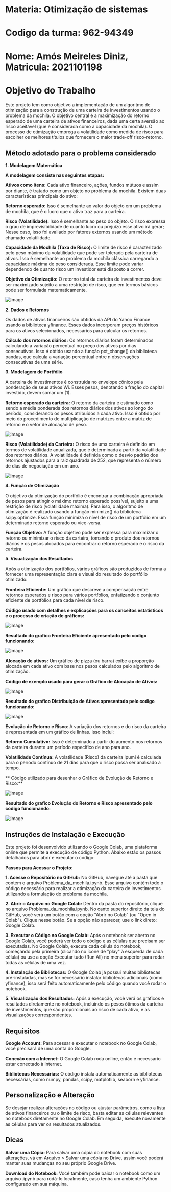 # Materia: Otimização de sistemas
# Codigo da turma: 962-94349
# Nome: Amós Meireles Diniz, Matricula: 2021101198
# Objetivo do Trabalho
Este projeto tem como objetivo a implementação de um algoritmo de otimização para a construção de uma carteira de investimentos usando o problema da mochila. O objetivo central é a maximização do retorno esperado de uma carteira de ativos financeiros, dada uma certa aversão ao risco aceitável (que é considerada como a capacidade da mochila). O processo de otimização emprega a volatilidade como medida de risco para escolher os melhores títulos que fornecem o maior trade-off risco-retorno.
  
## Método adotado para o problema considerado

**1. Modelagem Matemática**

**A modelagem consiste nas seguintes etapas:**

**Ativos como itens:** Cada ativo financeiro, ações, fundos mútuos e assim por diante, é tratado como um objeto no problema da mochila. Existem duas características principais do ativo:

**Retorno esperado:** Isso é semelhante ao valor do objeto em um problema de mochila, que é o lucro que o ativo traz para a carteira.

**Risco (Volatilidade):** Isso é semelhante ao peso do objeto. O risco expressa o grau de imprevisibilidade de quanto lucro ou prejuízo esse ativo irá gerar; Nesse caso, isso foi avaliado por fatores externos usando um método chamado volatilidade.

**Capacidade da Mochila (Taxa de Risco):** O limite de risco é caracterizado pelo peso máximo da volatilidade que pode ser tolerado pela carteira de ativos. Isso é semelhante ao problema da mochila clássica carregando a capacidade máxima de peso considerada. Esse limite pode variar dependendo de quanto risco um investidor está disposto a correr.

**Objetivo da Otimização:** O retorno total da carteira de investimentos deve ser maximizado sujeito a uma restrição de risco, que em termos básicos pode ser formulada matematicamente.

![image](https://github.com/user-attachments/assets/b587e2b9-af7f-41f1-83b0-78ca5396c92a)


**2. Dados e Retornos**

Os dados de ativos financeiros são obtidos da API do Yahoo Finance usando a biblioteca yfinance. Esses dados incorporam preços históricos para os ativos selecionados, necessários para calcular os retornos.

**Cálculo dos retornos diários:** Os retornos diários foram determinados calculando a variação percentual no preço dos ativos por dias consecutivos. Isso é obtido usando a função pct_change() da biblioteca pandas, que calcula a variação percentual entre n observações consecutivas de uma série.

**3. Modelagem de Portfólio**

A carteira de investimentos é construída no envelope cônico pela ponderação de seus ativos Wi. Esses pesos, denotando a fração do capital investido, devem somar um (1).

**Retorno esperado da carteira:** O retorno da carteira é estimado como sendo a média ponderada dos retornos diários dos ativos ao longo do período, considerando os pesos atribuídos a cada ativo. Isso é obtido por meio do procedimento de multiplicação de matrizes entre a matriz de retorno e o vetor de alocação de peso.

![image](https://github.com/user-attachments/assets/5ff65ba3-ff69-4758-99f5-c65fc01bfae5)

**Risco (Volatilidade) da Carteira:** O risco de uma carteira é definido em termos de volatilidade anualizada, que é determinada a partir da volatilidade dos retornos diários. A volatilidade é definida como o desvio padrão dos retornos ajustados para a raiz quadrada de 252, que representa o número de dias de negociação em um ano.

![image](https://github.com/user-attachments/assets/c1bee81a-2ad6-44c4-a5c4-494158d3ae62)

**4. Função de Otimização**

O objetivo da otimização do portfólio é encontrar a combinação apropriada de pesos para atingir o máximo retorno esperado possível, sujeito a uma restrição de risco (volatilidade máxima). Para isso, o algoritmo de otimização é realizado usando a função minimize() da biblioteca scipy.optimize. Essa função minimiza o nível de risco de um portfólio em um determinado retorno esperado ou vice-versa.

**Função Objetivo:** A função objetivo pode ser expressa para maximizar o retorno ou minimizar o risco da carteira, tomando o produto dos retornos diários e os pesos alocados para encontrar o retorno esperado e o risco da carteira.

**5. Visualização dos Resultados**

Após a otimização dos portfólios, vários gráficos são produzidos de forma a fornecer uma representação clara e visual do resultado do portfólio otimizado:

**Fronteira Eficiente:** Um gráfico que descreve a compensação entre retornos esperados e risco para vários portfólios, enfatizando o conjunto eficiente de portfólios para cada nível de risco.

**Código usado com detalhes e explicações para os conceitos estatísticos e o processo de criação de gráficos:**

![image](https://github.com/user-attachments/assets/94582352-af2e-4d21-a8c4-96a503cb2cbf)

 **Resultado do grafico Fronteira Eficiente apresentado pelo codigo funcionando:**

![image](https://github.com/user-attachments/assets/a071408b-1047-4eff-b5e7-7791c9956a80)

**Alocação de ativos:** Um gráfico de pizza (ou barra) exibe a proporção alocada em cada ativo com base nos pesos calculados pelo algoritmo de otimização.

**Código de exemplo usado para gerar o Gráfico de Alocação de Ativos:**

![image](https://github.com/user-attachments/assets/6ffe89ba-a086-4759-82cc-c72ba31df2ef)

  **Resultado do grafico Distribuição de Ativos apresentado pelo codigo funcionando:**

  ![image](https://github.com/user-attachments/assets/68230884-8127-499d-b6b2-4c1c905c4181)

  
**Evolução de Retorno e Risco**: A variação dos retornos e do risco da carteira é representada em um gráfico de linhas. Isso inclui:

**Retorno Cumulativo:** Isso é determinado a partir do aumento nos retornos da carteira durante um período específico de ano para ano. 

**Volatilidade Contínua:** A volatilidade (Risco) da carteira Ipumi é calculada para o período contínuo de 21 dias para que o risco possa ser analisado a tempo.

** Código utilizado para desenhar o Gráfico de Evolução de Retorno e Risco:**

![image](https://github.com/user-attachments/assets/b3a1e088-8501-4844-bb51-bb0583cba492)

 **Resultado do grafico Evolução do Retorno e Risco apresentado pelo codigo funcionando:**
 
![image](https://github.com/user-attachments/assets/227f85b4-1664-4146-a12f-8149a06428f3)

## Instruções de Instalação e Execução
Este projeto foi desenvolvido utilizando o Google Colab, uma plataforma online que permite a execução de código Python. Abaixo estão os passos detalhados para abrir  e executar o código:

**Passos para Acessar o Projeto:**

**1. Acesse o Repositório no GitHub:**
No GitHub, navegue até a pasta que contém o arquivo Problema_da_mochila.ipynb.
Esse arquivo contém todo o código necessário para realizar a otimização da carteira de investimentos utilizando a formulação do problema da mochila.
  
**2. Abrir o Arquivo no Google Colab:**
Dentro da pasta do repositório, clique no arquivo Problema_da_mochila.ipynb.
No canto superior direito da tela do GitHub, você verá um botão com a opção "Abrir no Colab" (ou "Open in Colab"). Clique nesse botão. Se a opção não aparecer, use o link direto: Google Colab.
  
**3. Executar o Código no Google Colab:**
Após o notebook ser aberto no Google Colab, você poderá ver todo o código e as células que precisam ser executadas.
No Google Colab, execute cada célula do notebook, começando pela primeira (clicando no ícone de "play" à esquerda de cada célula) ou use a opção Executar tudo (Run All) no menu superior para rodar todas as   células de uma vez.
  
**4. Instalação de Bibliotecas:**
O Google Colab já possui muitas bibliotecas pré-instaladas, mas se for necessário instalar bibliotecas adicionais (como yfinance), isso será feito automaticamente pelo código quando você rodar o notebook.
  
**5. Visualização dos Resultados:**
Após a execução, você verá os gráficos e resultados diretamente no notebook, incluindo os pesos ótimos da carteira de investimentos, que são proporcionais ao risco de cada ativo, e as visualizações           correspondentes.
  
## Requisitos
**Google Account:** Para acessar e executar o notebook no Google Colab, você precisará de uma conta do Google.
  
**Conexão com a Internet:** O Google Colab roda online, então é necessário estar conectado à internet.
  
**Bibliotecas Necessárias:** O código instala automaticamente as bibliotecas necessárias, como numpy, pandas, scipy, matplotlib, seaborn e yfinance.
  
## Personalização e Alteração
Se desejar realizar alterações no código ou ajustar parâmetros, como a lista de ativos financeiros ou o limite de risco, basta editar as células relevantes no notebook diretamente no Google Colab. Em         seguida, execute novamente as células para ver os resultados atualizados.
  
## Dicas
**Salvar uma Cópia:** Para salvar uma cópia do notebook com suas alterações, vá em Arquivo > Salvar uma cópia no Drive, assim você poderá manter suas mudanças no seu próprio Google Drive.

**Download do Notebook:** Você também pode baixar o notebook como um arquivo .ipynb para rodá-lo localmente, caso tenha um ambiente Python configurado em sua máquina.
